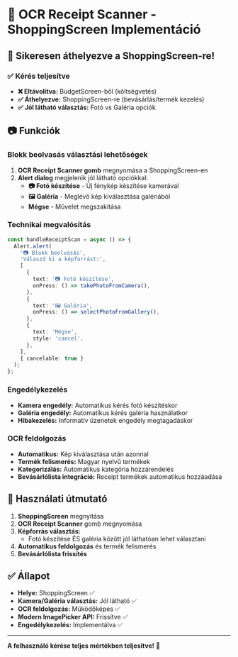 # 📱 OCR Receipt Scanner - ShoppingScreen Implementáció

## 🎉 Sikeresen áthelyezve a ShoppingScreen-re!

### ✅ Kérés teljesítve
- **❌ Eltávolítva:** BudgetScreen-ből (költségvetés)
- **✅ Áthelyezve:** ShoppingScreen-re (bevásárlás/termék kezelés)
- **✅ Jól látható választás:** Fotó vs Galéria opciók

## 📷 Funkciók

### Blokk beolvasás választási lehetőségek

1. **OCR Receipt Scanner gomb** megnyomása a ShoppingScreen-en
2. **Alert dialog** megjelenik jól látható opciókkal:
   - **📷 Fotó készítése** - Új fénykép készítése kamerával
   - **🖼️ Galéria** - Meglévő kép kiválasztása galériából  
   - **Mégse** - Művelet megszakítása

### Technikai megvalósítás

```typescript
const handleReceiptScan = async () => {
  Alert.alert(
    '📷 Blokk beolvasás',
    'Válaszd ki a képforrást:',
    [
      {
        text: '📷 Fotó készítése',
        onPress: () => takePhotoFromCamera(),
      },
      {
        text: '🖼️ Galéria',
        onPress: () => selectPhotoFromGallery(),
      },
      {
        text: 'Mégse',
        style: 'cancel',
      },
    ],
    { cancelable: true }
  );
};
```

### Engedélykezelés

- **Kamera engedély:** Automatikus kérés fotó készítéskor
- **Galéria engedély:** Automatikus kérés galéria használatkor
- **Hibakezelés:** Informatív üzenetek engedély megtagadáskor

### OCR feldolgozás

- **Automatikus:** Kép kiválasztása után azonnal
- **Termék felismerés:** Magyar nyelvű termékek
- **Kategorizálás:** Automatikus kategória hozzárendelés
- **Bevásárlólista integráció:** Receipt termékek automatikus hozzáadása

## 🎯 Használati útmutató

1. **ShoppingScreen** megnyitása
2. **OCR Receipt Scanner** gomb megnyomása
3. **Képforrás választás:**
   - Fotó készítése ÉS galéria között jól láthatóan lehet választani
4. **Automatikus feldolgozás** és termék felismerés
5. **Bevásárlólista frissítés**

## ✅ Állapot

- **Helye:** ShoppingScreen ✅
- **Kamera/Galéria választás:** Jól látható ✅  
- **OCR feldolgozás:** Működőképes ✅
- **Modern ImagePicker API:** Frissítve ✅
- **Engedélykezelés:** Implementálva ✅

---

**A felhasználó kérése teljes mértékben teljesítve!** 🎉
